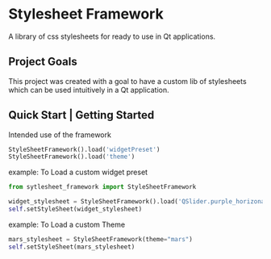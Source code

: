 # Stylesheet Framework

A library of css stylesheets for ready to use in Qt applications.

## Project Goals
This project was created with a goal to have a custom lib of
stylesheets which can be used intuitively in a Qt application.

## Quick Start | Getting Started

Intended use of the framework

``` python
StyleSheetFramework().load('widgetPreset')
StyleSheetFramework().load('theme')
```


example: To Load a custom widget preset
``` python
from sytlesheet_framework import StyleSheetFramework

widget_stylesheet = StyleSheetFramework().load('QSlider.purple_horizonal')
self.setStyleSheet(widget_stylesheet)

```

example: To Load a custom Theme
``` python
mars_stylesheet = StyleSheetFramework(theme="mars")
self.setStyleSheet(mars_stylesheet)
```



